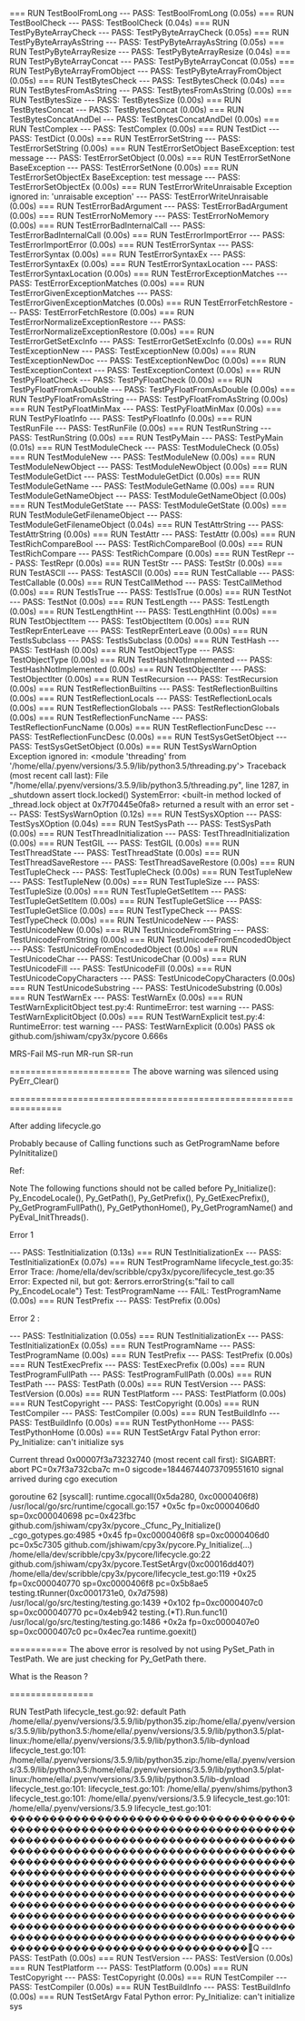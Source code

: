 === RUN   TestBoolFromLong
--- PASS: TestBoolFromLong (0.05s)
=== RUN   TestBoolCheck
--- PASS: TestBoolCheck (0.04s)
=== RUN   TestPyByteArrayCheck
--- PASS: TestPyByteArrayCheck (0.05s)
=== RUN   TestPyByteArrayAsString
--- PASS: TestPyByteArrayAsString (0.05s)
=== RUN   TestPyByteArrayResize
--- PASS: TestPyByteArrayResize (0.04s)
=== RUN   TestPyByteArrayConcat
--- PASS: TestPyByteArrayConcat (0.05s)
=== RUN   TestPyByteArrayFromObject
--- PASS: TestPyByteArrayFromObject (0.05s)
=== RUN   TestBytesCheck
--- PASS: TestBytesCheck (0.04s)
=== RUN   TestBytesFromAsString
--- PASS: TestBytesFromAsString (0.00s)
=== RUN   TestBytesSize
--- PASS: TestBytesSize (0.00s)
=== RUN   TestBytesConcat
--- PASS: TestBytesConcat (0.00s)
=== RUN   TestBytesConcatAndDel
--- PASS: TestBytesConcatAndDel (0.00s)
=== RUN   TestComplex
--- PASS: TestComplex (0.00s)
=== RUN   TestDict
--- PASS: TestDict (0.00s)
=== RUN   TestErrorSetString
--- PASS: TestErrorSetString (0.00s)
=== RUN   TestErrorSetObject
BaseException: test message
--- PASS: TestErrorSetObject (0.00s)
=== RUN   TestErrorSetNone
BaseException
--- PASS: TestErrorSetNone (0.00s)
=== RUN   TestErrorSetObjectEx
BaseException: test message
--- PASS: TestErrorSetObjectEx (0.00s)
=== RUN   TestErrorWriteUnraisable
Exception ignored in: 'unraisable exception'
--- PASS: TestErrorWriteUnraisable (0.00s)
=== RUN   TestErrorBadArgument
--- PASS: TestErrorBadArgument (0.00s)
=== RUN   TestErrorNoMemory
--- PASS: TestErrorNoMemory (0.00s)
=== RUN   TestErrorBadInternalCall
--- PASS: TestErrorBadInternalCall (0.00s)
=== RUN   TestErrorImportError
--- PASS: TestErrorImportError (0.00s)
=== RUN   TestErrorSyntax
--- PASS: TestErrorSyntax (0.00s)
=== RUN   TestErrorSyntaxEx
--- PASS: TestErrorSyntaxEx (0.00s)
=== RUN   TestErrorSyntaxLocation
--- PASS: TestErrorSyntaxLocation (0.00s)
=== RUN   TestErrorExceptionMatches
--- PASS: TestErrorExceptionMatches (0.00s)
=== RUN   TestErrorGivenExceptionMatches
--- PASS: TestErrorGivenExceptionMatches (0.00s)
=== RUN   TestErrorFetchRestore
--- PASS: TestErrorFetchRestore (0.00s)
=== RUN   TestErrorNormalizeExceptionRestore
--- PASS: TestErrorNormalizeExceptionRestore (0.00s)
=== RUN   TestErrorGetSetExcInfo
--- PASS: TestErrorGetSetExcInfo (0.00s)
=== RUN   TestExceptionNew
--- PASS: TestExceptionNew (0.00s)
=== RUN   TestExceptionNewDoc
--- PASS: TestExceptionNewDoc (0.00s)
=== RUN   TestExceptionContext
--- PASS: TestExceptionContext (0.00s)
=== RUN   TestPyFloatCheck
--- PASS: TestPyFloatCheck (0.00s)
=== RUN   TestPyFloatFromAsDouble
--- PASS: TestPyFloatFromAsDouble (0.00s)
=== RUN   TestPyFloatFromAsString
--- PASS: TestPyFloatFromAsString (0.00s)
=== RUN   TestPyFloatMinMax
--- PASS: TestPyFloatMinMax (0.00s)
=== RUN   TestPyFloatInfo
--- PASS: TestPyFloatInfo (0.00s)
=== RUN   TestRunFile
--- PASS: TestRunFile (0.00s)
=== RUN   TestRunString
--- PASS: TestRunString (0.00s)
=== RUN   TestPyMain
--- PASS: TestPyMain (0.01s)
=== RUN   TestModuleCheck
--- PASS: TestModuleCheck (0.05s)
=== RUN   TestModuleNew
--- PASS: TestModuleNew (0.00s)
=== RUN   TestModuleNewObject
--- PASS: TestModuleNewObject (0.00s)
=== RUN   TestModuleGetDict
--- PASS: TestModuleGetDict (0.00s)
=== RUN   TestModuleGetName
--- PASS: TestModuleGetName (0.00s)
=== RUN   TestModuleGetNameObject
--- PASS: TestModuleGetNameObject (0.00s)
=== RUN   TestModuleGetState
--- PASS: TestModuleGetState (0.00s)
=== RUN   TestModuleGetFilenameObject
--- PASS: TestModuleGetFilenameObject (0.04s)
=== RUN   TestAttrString
--- PASS: TestAttrString (0.00s)
=== RUN   TestAttr
--- PASS: TestAttr (0.00s)
=== RUN   TestRichCompareBool
--- PASS: TestRichCompareBool (0.00s)
=== RUN   TestRichCompare
--- PASS: TestRichCompare (0.00s)
=== RUN   TestRepr
--- PASS: TestRepr (0.00s)
=== RUN   TestStr
--- PASS: TestStr (0.00s)
=== RUN   TestASCII
--- PASS: TestASCII (0.00s)
=== RUN   TestCallable
--- PASS: TestCallable (0.00s)
=== RUN   TestCallMethod
--- PASS: TestCallMethod (0.00s)
=== RUN   TestIsTrue
--- PASS: TestIsTrue (0.00s)
=== RUN   TestNot
--- PASS: TestNot (0.00s)
=== RUN   TestLength
--- PASS: TestLength (0.00s)
=== RUN   TestLengthHint
--- PASS: TestLengthHint (0.00s)
=== RUN   TestObjectItem
--- PASS: TestObjectItem (0.00s)
=== RUN   TestReprEnterLeave
--- PASS: TestReprEnterLeave (0.00s)
=== RUN   TestIsSubclass
--- PASS: TestIsSubclass (0.00s)
=== RUN   TestHash
--- PASS: TestHash (0.00s)
=== RUN   TestObjectType
--- PASS: TestObjectType (0.00s)
=== RUN   TestHashNotImplemented
--- PASS: TestHashNotImplemented (0.00s)
=== RUN   TestObjectIter
--- PASS: TestObjectIter (0.00s)
=== RUN   TestRecursion
--- PASS: TestRecursion (0.00s)
=== RUN   TestReflectionBuiltins
--- PASS: TestReflectionBuiltins (0.00s)
=== RUN   TestReflectionLocals
--- PASS: TestReflectionLocals (0.00s)
=== RUN   TestReflectionGlobals
--- PASS: TestReflectionGlobals (0.00s)
=== RUN   TestReflectionFuncName
--- PASS: TestReflectionFuncName (0.00s)
=== RUN   TestReflectionFuncDesc
--- PASS: TestReflectionFuncDesc (0.00s)
=== RUN   TestSysGetSetObject
--- PASS: TestSysGetSetObject (0.00s)
=== RUN   TestSysWarnOption
Exception ignored in: <module 'threading' from '/home/ella/.pyenv/versions/3.5.9/lib/python3.5/threading.py'>
Traceback (most recent call last):
  File "/home/ella/.pyenv/versions/3.5.9/lib/python3.5/threading.py", line 1287, in _shutdown
    assert tlock.locked()
SystemError: <built-in method locked of _thread.lock object at 0x7f70445e0fa8> returned a result with an error set
--- PASS: TestSysWarnOption (0.12s)
=== RUN   TestSysXOption
--- PASS: TestSysXOption (0.04s)
=== RUN   TestSysPath
--- PASS: TestSysPath (0.00s)
=== RUN   TestThreadInitialization
--- PASS: TestThreadInitialization (0.00s)
=== RUN   TestGIL
--- PASS: TestGIL (0.00s)
=== RUN   TestThreadState
--- PASS: TestThreadState (0.00s)
=== RUN   TestThreadSaveRestore
--- PASS: TestThreadSaveRestore (0.00s)
=== RUN   TestTupleCheck
--- PASS: TestTupleCheck (0.00s)
=== RUN   TestTupleNew
--- PASS: TestTupleNew (0.00s)
=== RUN   TestTupleSize
--- PASS: TestTupleSize (0.00s)
=== RUN   TestTupleGetSetItem
--- PASS: TestTupleGetSetItem (0.00s)
=== RUN   TestTupleGetSlice
--- PASS: TestTupleGetSlice (0.00s)
=== RUN   TestTypeCheck
--- PASS: TestTypeCheck (0.00s)
=== RUN   TestUnicodeNew
--- PASS: TestUnicodeNew (0.00s)
=== RUN   TestUnicodeFromString
--- PASS: TestUnicodeFromString (0.00s)
=== RUN   TestUnicodeFromEncodedObject
--- PASS: TestUnicodeFromEncodedObject (0.00s)
=== RUN   TestUnicodeChar
--- PASS: TestUnicodeChar (0.00s)
=== RUN   TestUnicodeFill
--- PASS: TestUnicodeFill (0.00s)
=== RUN   TestUnicodeCopyCharacters
--- PASS: TestUnicodeCopyCharacters (0.00s)
=== RUN   TestUnicodeSubstring
--- PASS: TestUnicodeSubstring (0.00s)
=== RUN   TestWarnEx
--- PASS: TestWarnEx (0.00s)
=== RUN   TestWarnExplicitObject
test.py:4: RuntimeError: test warning
--- PASS: TestWarnExplicitObject (0.00s)
=== RUN   TestWarnExplicit
test.py:4: RuntimeError: test warning
--- PASS: TestWarnExplicit (0.00s)
PASS
ok      github.com/jshiwam/cpy3x/pycore 0.666s

MRS-Fail
MS-run
MR-run
SR-run

=======================
The above warning was silenced using PyErr_Clear()

================================================================

After adding lifecycle.go

Probably because of Calling functions such as GetProgramName before PyInititalize()

Ref:

Note The following functions should not be called before Py_Initialize(): Py_EncodeLocale(), Py_GetPath(), Py_GetPrefix(), Py_GetExecPrefix(), Py_GetProgramFullPath(), Py_GetPythonHome(), Py_GetProgramName() and PyEval_InitThreads().

Error 1


--- PASS: TestInitialization (0.13s)
=== RUN   TestInitializationEx
--- PASS: TestInitializationEx (0.07s)
=== RUN   TestProgramName
    lifecycle_test.go:35: 
                Error Trace:    /home/ella/dev/scribble/cpy3x/pycore/lifecycle_test.go:35
                Error:          Expected nil, but got: &errors.errorString{s:"fail to call Py_EncodeLocale"}
                Test:           TestProgramName
--- FAIL: TestProgramName (0.00s)
=== RUN   TestPrefix
--- PASS: TestPrefix (0.00s)

Error 2 :

--- PASS: TestInitialization (0.05s)
=== RUN   TestInitializationEx
--- PASS: TestInitializationEx (0.05s)
=== RUN   TestProgramName
--- PASS: TestProgramName (0.00s)
=== RUN   TestPrefix
--- PASS: TestPrefix (0.00s)
=== RUN   TestExecPrefix
--- PASS: TestExecPrefix (0.00s)
=== RUN   TestProgramFullPath
--- PASS: TestProgramFullPath (0.00s)
=== RUN   TestPath
--- PASS: TestPath (0.00s)
=== RUN   TestVersion
--- PASS: TestVersion (0.00s)
=== RUN   TestPlatform
--- PASS: TestPlatform (0.00s)
=== RUN   TestCopyright
--- PASS: TestCopyright (0.00s)
=== RUN   TestCompiler
--- PASS: TestCompiler (0.00s)
=== RUN   TestBuildInfo
--- PASS: TestBuildInfo (0.00s)
=== RUN   TestPythonHome
--- PASS: TestPythonHome (0.00s)
=== RUN   TestSetArgv
Fatal Python error: Py_Initialize: can't initialize sys

Current thread 0x00007f3a73232740 (most recent call first):
SIGABRT: abort
PC=0x7f3a732cba7c m=0 sigcode=18446744073709551610
signal arrived during cgo execution

goroutine 62 [syscall]:
runtime.cgocall(0x5da280, 0xc0000406f8)
        /usr/local/go/src/runtime/cgocall.go:157 +0x5c fp=0xc0000406d0 sp=0xc000040698 pc=0x423fbc
github.com/jshiwam/cpy3x/pycore._Cfunc_Py_Initialize()
        _cgo_gotypes.go:4985 +0x45 fp=0xc0000406f8 sp=0xc0000406d0 pc=0x5c7305
github.com/jshiwam/cpy3x/pycore.Py_Initialize(...)
        /home/ella/dev/scribble/cpy3x/pycore/lifecycle.go:22
github.com/jshiwam/cpy3x/pycore.TestSetArgv(0xc00016dd40?)
        /home/ella/dev/scribble/cpy3x/pycore/lifecycle_test.go:119 +0x25 fp=0xc000040770 sp=0xc0000406f8 pc=0x5b8ae5
testing.tRunner(0xc0001731e0, 0x7d7598)
        /usr/local/go/src/testing/testing.go:1439 +0x102 fp=0xc0000407c0 sp=0xc000040770 pc=0x4eb942
testing.(*T).Run.func1()
        /usr/local/go/src/testing/testing.go:1486 +0x2a fp=0xc0000407e0 sp=0xc0000407c0 pc=0x4ec7ea
runtime.goexit()


===========
The above error is resolved by not using PySet_Path in TestPath. We are just checking for Py_GetPath there.

What is the Reason ?

================
<!-- Why does nil gets appended to everything that we set in 3.5  -->
 RUN   TestPath
    lifecycle_test.go:92: default Path /home/ella/.pyenv/versions/3.5.9/lib/python35.zip:/home/ella/.pyenv/versions/3.5.9/lib/python3.5:/home/ella/.pyenv/versions/3.5.9/lib/python3.5/plat-linux:/home/ella/.pyenv/versions/3.5.9/lib/python3.5/lib-dynload
    lifecycle_test.go:101: /home/ella/.pyenv/versions/3.5.9/lib/python35.zip:/home/ella/.pyenv/versions/3.5.9/lib/python3.5:/home/ella/.pyenv/versions/3.5.9/lib/python3.5/plat-linux:/home/ella/.pyenv/versions/3.5.9/lib/python3.5/lib-dynload <nil>
    lifecycle_test.go:101:  <nil>
    lifecycle_test.go:101: /home/ella/.pyenv/shims/python3 <nil>
    lifecycle_test.go:101: /home/ella/.pyenv/versions/3.5.9 <nil>
    lifecycle_test.go:101: /home/ella/.pyenv/versions/3.5.9 <nil>
    lifecycle_test.go:101: ������������������������������������������������������������������������������������������������������������������������������������������������������������������������������������������������������������������������������������������������������������������������������������������������������������������������������������������������������������������������������������������������������������������������������������������������������������������������������򢥳Q <nil>
--- PASS: TestPath (0.00s)
=== RUN   TestVersion
--- PASS: TestVersion (0.00s)
=== RUN   TestPlatform
--- PASS: TestPlatform (0.00s)
=== RUN   TestCopyright
--- PASS: TestCopyright (0.00s)
=== RUN   TestCompiler
--- PASS: TestCompiler (0.00s)
=== RUN   TestBuildInfo
--- PASS: TestBuildInfo (0.00s)
=== RUN   TestSetArgv
Fatal Python error: Py_Initialize: can't initialize sys